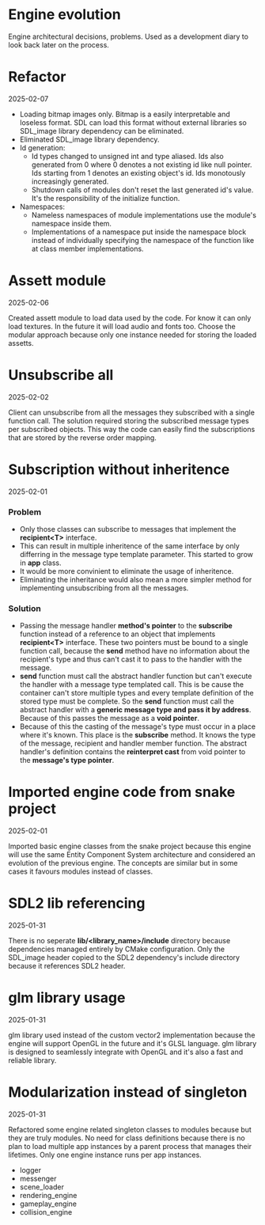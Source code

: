 # Engine evolution

Engine architectural decisions, problems. Used as a development diary to look back later on the process.

# Refactor
2025-02-07

- Loading bitmap images only. Bitmap is a easily interpretable and loseless format. SDL can load this format without external libraries so SDL_image library dependency can be eliminated.
- Eliminated SDL_image library dependency.
- Id generation:
  - Id types changed to unsigned int and type aliased. Ids also generated from 0 where 0 denotes a not existing id like null pointer. Ids starting from 1 denotes an existing object's id. Ids monotously increasingly generated.
  - Shutdown calls of modules don't reset the last generated id's value. It's the responsibility of the initialize function.
- Namespaces:
  - Nameless namespaces of module implementations use the module's namespace inside them.
  - Implementations of a namespace put inside the namespace block instead of individually specifying the namespace of the function like at class member implementations.

# Assett module
2025-02-06

Created assett module to load data used by the code. For know it can only load textures. In the future it will load audio and fonts too. Choose the modular approach because only one instance needed for storing the loaded assetts.

# Unsubscribe all
2025-02-02

Client can unsubscribe from all the messages they subscribed with a single function call. The solution required storing the subscribed message types per subscribed objects. This way the code can easily find the subscriptions that are stored by the reverse order mapping.

# Subscription without inheritence
2025-02-01

### Problem
- Only those classes can subscribe to messages that implement the **recipient\<T\>** interface.
- This can result in multiple inheritence of the same interface by only differring in the message type template parameter. This started to grow in **app** class.
- It would be more convinient to eliminate the usage of inheritence.
- Eliminating the inheritance would also mean a more simpler method for implementing unsubscribing from all the messages.

### Solution
- Passing the message handler **method's pointer** to the **subscribe** function instead of a reference to an object that implements **recipient\<T\>** interface. These two pointers must be bound to a single function call, because the **send** method have no information about the recipient's type and thus can't cast it to pass to the handler with the message.
- **send** function must call the abstract handler function but can't execute the handler with a message type templated call. This is be cause the container can't store multiple types and every template definition of the stored type must be complete. So the **send** function must call the abstract handler with a **generic message type and pass it by address**. Because of this passes the message as a **void pointer**.
- Because of this the casting of the message's type must occur in a place where it's known. This place is the **subscribe** method. It knows the type of the message, recipient and handler member function. The abstract handler's definition contains the **reinterpret cast** from void pointer to the **message's type pointer**.

# Imported engine code from snake project
2025-02-01

Imported basic engine classes from the snake project because this engine will use the same Entity Component System architecture and considered an evolution of the previous engine. The concepts are similar but in some cases it favours modules instead of classes.

# SDL2 lib referencing
2025-01-31

There is no seperate **lib/<library_name>/include** directory because dependencies managed entirely by CMake configuration. Only the SDL_image header copied to the SDL2 dependency's include directory because it references SDL2 header.

# glm library usage
2025-01-31

glm library used instead of the custom vector2 implementation because the engine will support OpenGL in the future and it's GLSL language. glm library is designed to seamlessly integrate with OpenGL and it's also a fast and reliable library. 

# Modularization instead of singleton
2025-01-31

Refactored some engine related singleton classes to modules because but they are truly modules. No need for class definitions because there is no plan to load multiple app instances by a parent process that manages their lifetimes. Only one engine instance runs per app instances.
- logger
- messenger
- scene_loader
- rendering_engine
- gameplay_engine
- collision_engine

